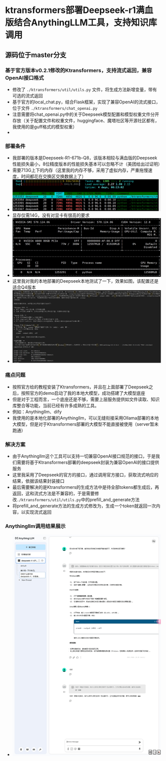 # ktransformers部署Deepseek-r1满血版结合AnythingLLM工具，支持知识库调用
##  源码位于master分支
### 基于官方版本v0.2.1修改的Ktransformers，支持流式返回，兼容OpenAI接口格式

- 修改了  `./ktransformers/util/utils.py` 文件，将生成方法新增变量，带有可选的流式返回
- 基于官方的local_chat.py，结合Flask框架，实现了兼容OpenAI的流式接口，位于文件  `./ktransformers/chat_openai.py`
- 注意需要将chat_openai.py中的关于Deepseek模型配置和模型权重文件分开存放（关于配置文件和权重文件，huggingface、魔塔社区等开源社区都有，我使用的是guff格式的模型权重）
- 

### 部署条件
- 我部署的版本是Deepseek-R1-671b-Q8，该版本相较与满血版的Deepseek性能损失最小，8位精度版本的性能损失基本可以忽略不计（美团给出过证明）
- 需要713G上下的内存（这里我的内存不够，采用了虚拟内存，严重拖慢速度，时间都花在交换区交换数据上了）
- ![](MEM.png)
- 显存仅需14G，没有对显卡有很高的要求
- ![](nvidia-smi.png)
- 这里我对我的本地部署的Deepseek本地测试了一下，效果如图，该配置还是适合Q4版本
- ![](cmd-output.png)

###  痛点问题
-  按照官方给的教程安装了Ktransformers，并且在上面部署了Deepseek之后，按照官方的demo启动了我的本地大模型，成功搭建了大模型底座
-  但是对于工程而言，一个底座还是不够，需要上层服务提供如文件读取、知识库整合等功能，当前已经有许多成熟的工具。
-  例如：Anythingllm、dify
-  我使用的是本地化部署的Anythingllm，可以无缝衔接采用Ollama部署的本地大模型，但是对于Ktransformers部署的大模型不能直接被使用（server暂未跑通）

###  解决方案
-  由于Anythingllm这个工具可以支持一切兼容OpenAI接口规范的接口，于是我们需要将基于Ktransformers部署的deepseek封装为兼容OpenAI的接口提供服务
-  这里我采用了Deepseek的官方的接口，通过调用官方接口，获取流式响应的结果，依据该结果封装接口
-  最后需要解决的是Ktransformers的生成方法中是待全部tokens都生成后，再返回，这和流式方法是不兼容的，于是需要修改`./ktransformers/util/utils.py`中的prefill_and_generate方法
-  将prefill_and_generate方法的生成方式修改为，生成一个token就返回一次内容，以实现流式返回

###  Anythingllm调用结果展示
-  ![](anythingllm_demo.png)
